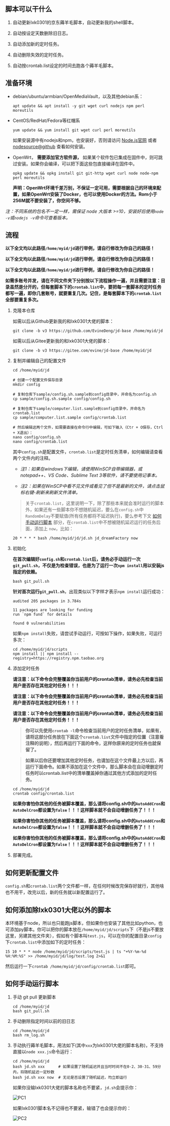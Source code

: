 ## 脚本可以干什么

1. 自动更新lxk0301的京东薅羊毛脚本，自动更新我的shell脚本。

2. 自动按设定天数删除旧日志。

3. 自动添加新的定时任务。

4. 自动删除失效的定时任务。

5. 自动按crontab.list设定的时间去跑各个薅羊毛脚本。

## 准备环境

- debian/ubuntu/armbian/OpenMediaVault，以及其他debian系：
    ```shell
    apt update && apt install -y git wget curl nodejs npm perl moreutils
    ```
- CentOS/RedHat/Fedora等红帽系
    ```shell
    yum update && yum install git wget curl perl moreutils
    ```
    如果安装源中有nodejs和npm，也安装好，否则请访问 [Node.js官网](https://nodejs.org/zh-cn/download/) 或者 [nodesource@github](https://github.com/nodesource/distributions) 查看如何安装。

- OpenWrt， **需要添加官方软件源，** 如果某个软件包已集成在固件中，则可跳过安装。如果你会编译，可以把下面这些包直接编译在固件中。
    ```shell
    opkg update && opkg install git git-http wget curl node node-npm perl moreutils
    ```
    **声明：OpenWrt环境千差万别，不保证一定可用，需要根据自己的环境来配置，如果OpenWrt安装了Docker，也可以使用Docker的方法。Rom小于256M就不要安装了，你空间不够。**

*注：不同系统的包名不一定一样，需保证 node 大版本 >=10，安装好后使用`node -v`或`nodejs -v`命令可查看版本。*

## 流程

**以下全文均以此路径`/home/myid/jd`进行举例，请自行修改为你自己的路径！**

**以下全文均以此路径`/home/myid/jd`进行举例，请自行修改为你自己的路径！**

**以下全文均以此路径`/home/myid/jd`进行举例，请自行修改为你自己的路径！**

**如需多账号并发，请在不同文件夹下分别按以下流程操作一遍，并且需要注意：目录虽然是分开的，但每套脚本下的`crontab.list`中，要把每一套脚本的定时任务都写一遍，即你几套账号，就要重复几次。记住，是每套脚本下的`crontab.list`全部要重复多次。**

1. 克隆本仓库

    如需以后从Github更新我的和lxk0301大佬的脚本：

    ```shell
    git clone -b v3 https://github.com/EvineDeng/jd-base /home/myid/jd
    ```

    如需以后从Gitee更新我的和lxk0301大佬的脚本：

    ```shell
    git clone -b v3 https://gitee.com/evine/jd-base /home/myid/jd
    ```

2. 复制并编辑自己的配置文件

    ```
    cd /home/myid/jd

    # 创建一个配置文件保存目录
    mkdir config

    # 复制仓库下sample/config.sh.sample到config目录中，并命名为config.sh
    cp sample/config.sh.sample config/config.sh

    # 复制仓库下sample/computer.list.sample到config目录中，并命名为crontab.list
    cp sample/computer.list.sample config/crontab.list

    # 然后编辑这两个文件，如需要直接在命令行中编辑，可如下输入（Ctr + O保存，Ctrl + X退出）：
    nano config/config.sh
    nano config/crontab.list
    ```
    
    其中`config.sh`是配置文件，`crontab.list`是定时任务清单，如何编辑请查看两个文件内的注释。

    - *注1：如果在windows下编辑，请使用WinSCP自带编辑器，或 notepad++、VS Code、Sublime Text 3等软件，请不要使用记事本。*

    - *注2：如果在WinSCP中看不见文件或看见了但不是最新的文件，请点击鼠标右键-刷新来刷新文件清单。*
    
    > 关于`crontab.list`，这里说明一下，除了那些本来就会准时运行的脚本外，如果还有一些脚本你不想随机延迟，要么在`config.sh`中`RandomDelay`不要赋值(所有任务都将不延迟执行)，要么参考下文 [如何手动运行脚本](Linux#如何手动运行脚本) 部分，在`crontab.list`中不想被随机延迟运行的任务后面，添加上 `now`，比如：
    
    ```shell
    20 * * * * bash /home/myid/jd/jd.sh jd_dreamFactory now
    ```

3. 初始化

    **在首次编辑好`config.sh`和`crontab.list`后，请务必手动运行一次`git_pull.sh`，不仅是为检查错误，也是为了运行一次`npm install`用以安装js指定的依赖。**

    ```shell
    bash git_pull.sh
    ```

    **针对首次运行`git_pull.sh`**，出现类似以下字样才表示`npm install`运行成功：
    ```
    audited 205 packages in 3.784s

    11 packages are looking for funding
    run `npm fund` for details

    found 0 vulnerabilities
    ```

    如果`npm install`失败，请尝试手动运行，可按如下操作，如果失败，可运行多次：

    ```shell
    cd /home/myid/jd/scripts
    npm install || npm install --registry=https://registry.npm.taobao.org
    ```

4. 添加定时任务

   **请注意：以下命令会完整覆盖你当前用户的crontab清单，请务必先检查当前用户是否存在其他定时任务！！！**

    **请注意：以下命令会完整覆盖你当前用户的crontab清单，请务必先检查当前用户是否存在其他定时任务！！！**

    **请注意：以下命令会完整覆盖你当前用户的crontab清单，请务必先检查当前用户是否存在其他定时任务！！！**

    > **你可以先使用`crontab -l`命令检查当前用户的定时任务清单，如果有，请将这部分任务放在下面这个`crontab.list`文件中指定的位置（注意看注释的说明），然后再运行下面的命令，这样你原来的定时任务也就保留了。**
    
    > **如果以后你还要增加其他定时任务，也请加在这个文件最上方以后，再运行下面命令。如果不添加在这个文件中，那么脚本会在自动增删定时任务时以crontab.list中的清单覆盖掉你通过其他方式添加的定时任务。**

    ```shell
    cd /home/myid/jd
    crontab config/crontab.list
    ```

    **如果你害怕你其他的任务被脚本覆盖，那么请将config.sh中的`AutoAddCron`和`AutoDelCron`都设置为`false`！！！这样脚本就不会自动增删任务了！！！**

    **如果你害怕你其他的任务被脚本覆盖，那么请将config.sh中的`AutoAddCron`和`AutoDelCron`都设置为`false`！！！这样脚本就不会自动增删任务了！！！**

    **如果你害怕你其他的任务被脚本覆盖，那么请将config.sh中的`AutoAddCron`和`AutoDelCron`都设置为`false`！！！这样脚本就不会自动增删任务了！！！**

5. 部署完成。

## 如何更新配置文件

`config.sh`和`crontab.list`两个文件都一样，在任何时候改完保存好就行，其他啥也不用干，改完以后，新的任务就以新配置运行了。

## 如何添加除lxk0301大佬以外的脚本

本环境基于node，所以也只能跑js脚本，但如果你也安装了其他比如python，也可添加py脚本。你可以把你的脚本放在`/home/myid/jd/scripts`下（不是js不要放这里，另建其他文件夹），假如有个脚本叫`test.js`，可以在你的配置目录`config`下`crontab.list`中添加如下的定时任务：

```shell
15 10 * * * node /home/myid/jd/scripts/test.js | ts "+%Y-%m-%d %H:%M:%S" >> /home/myid/jd/log/test.log 2>&1
```

然后运行一下`crontab /home/myid/jd/config/crontab.list`即可。

## 如何手动运行脚本

1. 手动 git pull 更新脚本

    ```shell
    cd /home/myid/jd
    bash git_pull.sh
    ```

2. 手动删除指定时间以前的旧日志

    ```shell
    cd /home/myid/jd
    bash rm_log.sh
    ```

3. 手动执行薅羊毛脚本，用法如下(其中`xxx`为lxk0301大佬的脚本名称)，不支持直接以`node xxx.js`命令运行：

    ```
    cd /home/myid/jd
    bash jd.sh xxx      # 如果设置了随机延迟并且当时时间不在0-2、30-31、59分内，将随机延迟一定秒数
    bash jd.sh xxx now  # 无论是否设置了随机延迟，均立即运行
    ```

    如果你没输lxk0301大佬的脚本名称也不要紧，`jd.sh`会提示你：

    ![PC1](Picture/PC1.png)

    如果lxk0301脚本名不记得也不要紧，输错了也会提示你的：

    ![PC2](Picture/PC2.png)

